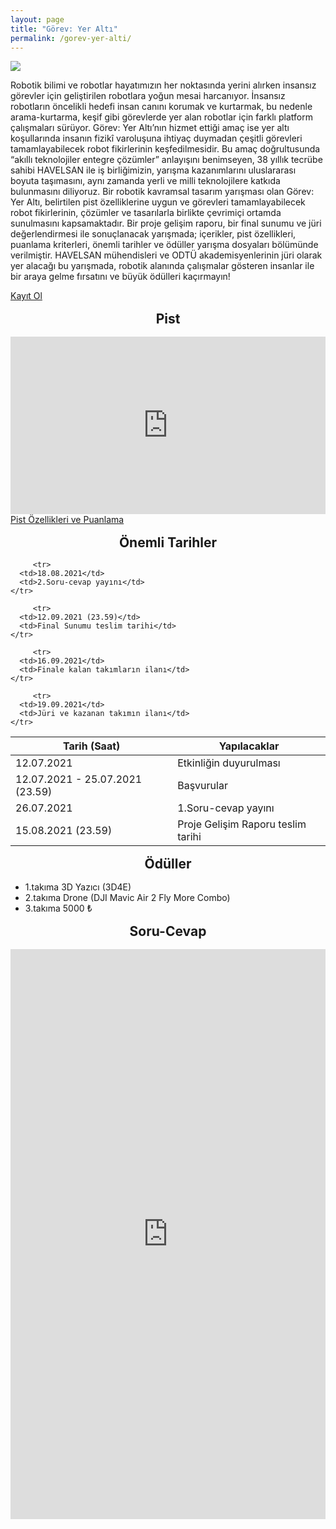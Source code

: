 ```yaml
---
layout: page
title: "Görev: Yer Altı"
permalink: /gorev-yer-alti/
---
```


<style>
      iframe body::-webkit-scrollbar {
        width: 0; 
      }
      h1,h2,h3{
            text-align:center;
            margin: 1rem 0;
      }
      .embed-responsive{
                position: relative;
    display: block;
    width: 100%;
    padding: 0;
    overflow: hidden;
         padding-top: 56.25%;
      }
      
      .embed-responsive-item{
          position: absolute;
    top: 0;
    bottom: 0;
    left: 0;
    width: 100%;
    height: 100%;
    border: 0;
      }
      
</style>

<div class="row my-5">
      <img src="https://user-images.githubusercontent.com/59289764/125142891-8f57d300-e121-11eb-94d1-5d1570fb0162.png" class="w-100"/>
</div>

Robotik bilimi ve robotlar hayatımızın her noktasında yerini alırken insansız görevler için geliştirilen robotlara yoğun mesai harcanıyor. İnsansız robotların öncelikli hedefi insan canını korumak ve kurtarmak, bu nedenle arama-kurtarma, keşif gibi görevlerde yer alan robotlar için farklı platform çalışmaları sürüyor. Görev: Yer Altı’nın hizmet ettiği amaç ise yer altı koşullarında insanın fizikî varoluşuna ihtiyaç duymadan çeşitli görevleri tamamlayabilecek robot fikirlerinin keşfedilmesidir.
Bu amaç doğrultusunda “akıllı teknolojiler entegre çözümler” anlayışını benimseyen, 38 yıllık tecrübe sahibi HAVELSAN ile iş birliğimizin, yarışma kazanımlarını uluslararası boyuta taşımasını, aynı zamanda yerli ve milli teknolojilere katkıda bulunmasını diliyoruz.
Bir robotik kavramsal tasarım yarışması olan Görev: Yer Altı, belirtilen pist özelliklerine uygun ve görevleri tamamlayabilecek robot fikirlerinin, çözümler ve tasarılarla birlikte çevrimiçi ortamda sunulmasını kapsamaktadır. Bir proje gelişim raporu, bir final sunumu ve jüri değerlendirmesi ile sonuçlanacak yarışmada; içerikler, pist özellikleri, puanlama kriterleri, önemli tarihler ve ödüller yarışma dosyaları bölümünde verilmiştir.
HAVELSAN mühendisleri ve ODTÜ akademisyenlerinin jüri olarak yer alacağı bu yarışmada, robotik alanında çalışmalar gösteren insanlar ile bir araya gelme fırsatını ve büyük ödülleri kaçırmayın!

<div class="row my-5">
      <div class="col-12 text-center">
      <a class="btn btn-primary btn-lg d-block" href="https://docs.google.com/forms/d/e/1FAIpQLSc46P6evR_gZbSNUd9pXOqYflcbX2ufnTXPenp-XCAZ3yz2YQ/viewform?usp=sf_link">
            Kayıt Ol
      </a>
      </div>
</div>

## Pist
<div class="embed-responsive embed-responsive-16by9">
<iframe class="embed-responsive-item" src="https://www.youtube.com/embed/14x37Z5qpXQ" title="YouTube video player" frameborder="0" allow="accelerometer; autoplay; clipboard-write; encrypted-media; gyroscope; picture-in-picture" allowfullscreen></iframe>
</div>
 

<div class="row my-5">
      <div class="col-12 text-center">
      <a class="btn btn-primary btn-lg d-block" href="https://github.com/Stingy-Developer/Stingy-Developer.github.io/files/6797760/Pist.Ozellikleri.ve.Puanlama.1.pdf">Pist Özellikleri ve Puanlama</a>
      </div>
</div>
 


## Önemli Tarihler

<table class="table table-striped">
  <thead>
    <tr>
      <th scope="col">Tarih (Saat)</th>
      <th scope="col">Yapılacaklar</th>
    </tr>
  </thead>
  <tbody>
    <tr>
      <td>12.07.2021</td>
      <td>Etkinliğin duyurulması</td>
    </tr>
     <tr>
      <td>12.07.2021 - 25.07.2021 (23.59)</td>
      <td>Başvurular</td>
    </tr>
        <tr>
      <td>26.07.2021</td>
      <td>1.Soru-cevap yayını</td>
    </tr>
        <tr>
      <td>15.08.2021 (23.59)</td>
      <td>Proje Gelişim Raporu teslim tarihi</td>
    </tr>
        
         <tr>
      <td>18.08.2021</td>
      <td>2.Soru-cevap yayını</td>
    </tr>
        
         <tr>
      <td>12.09.2021 (23.59)</td>
      <td>Final Sunumu teslim tarihi</td>
    </tr>
        
         <tr>
      <td>16.09.2021</td>
      <td>Finale kalan takımların ilanı</td>
    </tr>
        
         <tr>
      <td>19.09.2021</td>
      <td>Jüri ve kazanan takımın ilanı</td>
    </tr>
        
        
  </tbody>
</table>

## Ödüller
* 1.takıma 3D Yazıcı (3D4E)
* 2.takıma Drone (DJI Mavic Air 2 Fly More Combo) 
* 3.takıma 5000 ₺



<!--

## Jüriler

<div class="row">
{% for i in site.data.gorev_juri %}
      <div class="col-12 col-md-4 text-center">
        <img src="{{ i.image }}" class="d-block rounded-circle" style="width: 10rem;height: 10rem;margin: 0 auto;"/>
        <div style="margin: 1rem auto;font-size: large;font-weight: 500;">
          {{ i.name }}
        </div>
        <div style="margin: 1rem auto;">
          {{ i.label }}
        </div>
      </div>      
{% endfor %}
</div> 

-->

## Soru-Cevap

<iframe src="https://docs.google.com/forms/d/e/1FAIpQLSdjQJUnU5HHuRAemPAgc9yDIT23SyjStp_YpYShRMHhZBNZCA/viewform?embedded=true" style="height:57rem;width:100%;" frameborder="0" marginheight="0" marginwidth="0">Yükleniyor…</iframe>
